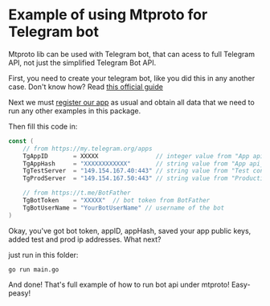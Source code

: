 # Example of using Mtproto for Telegram bot

Mtproto lib can be used with Telegram bot, that can acess to full Telegram API, not just the simplified Telegram Bot API.

First, you need to create your telegram bot, like you did this in any another case. Don't know how? Read [this official guide](https://core.telegram.org/bots)

Next we must [register our app](https://my.telegram.org/apps) as usual and obtain all data that we need to run any other examples in this package.

Then fill this code in:
```go
const (
	// from https://my.telegram.org/apps
	TgAppID       = XXXXX                // integer value from "App api_id" field
	TgAppHash     = "XXXXXXXXXXXX"       // string value from "App api_hash" field
	TgTestServer  = "149.154.167.40:443" // string value from "Test configuration" field
	TgProdServer  = "149.154.167.50:443" // string value from "Production configuration" field

	// from https://t.me/BotFather
	TgBotToken    = "XXXXX"  // bot token from BotFather
	TgBotUserName = "YourBotUserName" // username of the bot
)
```

Okay, you've got bot token, appID, appHash, saved your app public keys, added test and prod ip addresses. What next?

just run in this folder:

```
go run main.go
```

And done! That's full example of how to run bot api under mtproto! Easy-peasy!